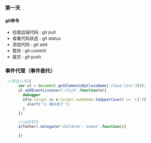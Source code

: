 ### 第一天
#### git命令
   - 拉取远端代码 : git pull
   - 查看代码状态 : git status
   - 添加代码 : git add
   - 暂存 : git commit
   - 提交 : git push
### 事件代理（事件委托）
~~~ js
 //原生js写法
      var ul = document.getElementsByClassName('class-list')[0];
      ul.addEventListener('click',function(e){
        debugger
        if(e.target && e.target.nodeName.toUpperCase() == 'LI'){
          alert('li 被点击了');
        }
      })

      //jq的写法
      $(father).delegate('children','event',function(){
         
      })
~~~